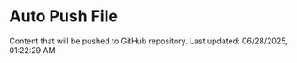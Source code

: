 # Auto Push File

Content that will be pushed to GitHub repository.
Last updated: 06/28/2025, 01:22:29 AM